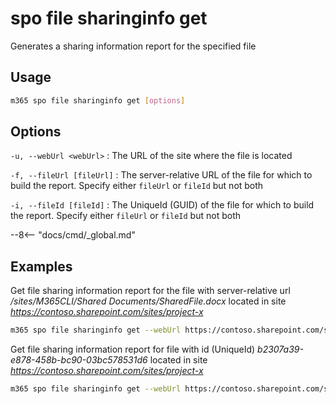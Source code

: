 # spo file sharinginfo get

Generates a sharing information report for the specified file

## Usage

```sh
m365 spo file sharinginfo get [options]
```

## Options

`-u, --webUrl <webUrl>`
: The URL of the site where the file is located

`-f, --fileUrl [fileUrl]`
: The server-relative URL of the file for which to build the report. Specify either `fileUrl` or `fileId` but not both

`-i, --fileId [fileId]`
: The UniqueId (GUID) of the file for which to build the report. Specify either `fileUrl` or `fileId` but not both

--8<-- "docs/cmd/_global.md"

## Examples

Get file sharing information report for the file with server-relative url _/sites/M365CLI/Shared Documents/SharedFile.docx_ located in site _https://contoso.sharepoint.com/sites/project-x_

```sh
m365 spo file sharinginfo get --webUrl https://contoso.sharepoint.com/sites/project-x --fileUrl "/sites/M365CLI/Shared Documents/SharedFile.docx"
```

Get file sharing information report for file with id (UniqueId) _b2307a39-e878-458b-bc90-03bc578531d6_ located in site _https://contoso.sharepoint.com/sites/project-x_

```sh
m365 spo file sharinginfo get --webUrl https://contoso.sharepoint.com/sites/project-x --fileId "b2307a39-e878-458b-bc90-03bc578531d6"
```
